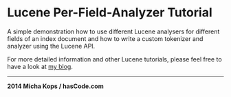 # Lucene Per-Field-Analyzer Tutorial

A simple demonstration how to use different Lucene analysers for different fields of an index document and how to write a custom tokenizer and analyzer using the Lucene API.

For more detailed information and other Lucene tutorials, please feel free to have a look at [my blog].

----

**2014 Micha Kops / hasCode.com**

   [my blog]:http://www.hascode.com/
